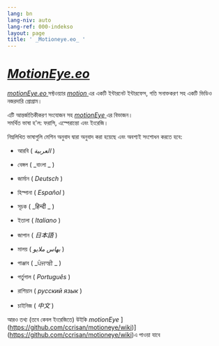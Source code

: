 ```yaml
---
lang: bn
lang-niv: auto
lang-ref: 000-indekso
layout: page
title: ' _Motioneye.eo_ '
---
```

#  [ _MotionEye.eo_ ](https://github.com/jmichault/motioneye.eo) 

[ _motionEye.eo_ ](https://github.com/jmichault/motioneye.eo) সফ্টওয়্যার [ _motion_ ](https://motion-project.github.io/)এর একটি ইন্টারনেট ইন্টারফেস, গতি সনাক্তকরণ সহ একটি ভিডিও নজরদারি প্রোগ্রাম।

এটি আন্তর্জাতিকীকরণ সংযোজন সহ [ _motionEye_ ](https://github.com/ccrisan/motioneye) এর বিভাজন।  
সমর্থিত ভাষা হ'ল: ফরাসি, এস্পেরান্তো এবং ইংরেজি।

নিম্নলিখিত ভাষাগুলি মেশিন অনুবাদ দ্বারা অনুবাদ করা হয়েছে এবং অবশ্যই সংশোধন করতে হবে:

* আরবি ( _العربية_ )


* বেঙ্গল ( _বাংলা _ )
  

  

* জার্মান ( _Deutsch_ )


* হিস্পানা ( _Español_ )


* সূচক ( _हिन्दी _ )
  

  

* ইতালা ( _Italiano_ )


* জাপান ( _日本語_ )


* মালয় ( _بهاس ملايو_ )


* পাঞ্জাব ( _ਪੰਜਾਬੀ _ )
  

  

* পর্তুগাল ( _Português_ )


* রাশিয়ান ( _русский язык_ )


* চাইনিজ ( _中文_ )




আরও তথ্য (তবে কেবল ইংরেজিতে) উইকি _motionEye_ ](https://github.com/ccrisan/motioneye/wiki)](https://github.com/ccrisan/motioneye/wiki)এ পাওয়া যাবে

